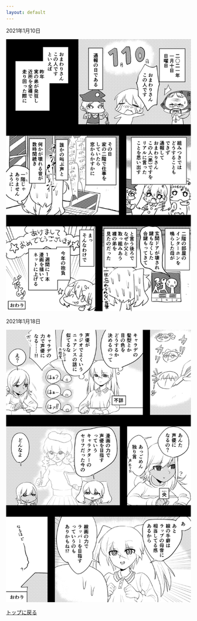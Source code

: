```yaml
---
layout: default
---
```


2021年1月10日

![2021年1月10日](./assets/images/210110_00001.png)

2021年1月18日

![2021年1月18日](./assets/images/210117_00001.png)

[トップに戻る](./)
